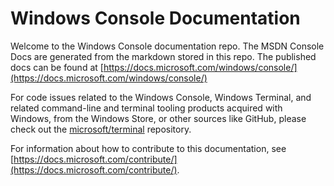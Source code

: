 # Windows Console Documentation

Welcome to the Windows Console documentation repo. The MSDN Console Docs are generated from the markdown stored in this repo.
The published docs can be found at [https://docs.microsoft.com/windows/console/](https://docs.microsoft.com/windows/console/)

For code issues related to the Windows Console, Windows Terminal, and related command-line and terminal tooling products acquired with Windows, from the Windows Store, or other sources like GitHub, please check out the [microsoft/terminal](https://github.com/microsoft/terminal) repository.

For information about how to contribute to this documentation, see [https://docs.microsoft.com/contribute/](https://docs.microsoft.com/contribute/).